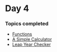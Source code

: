 # Day 4

### Topics completed

  - [Functions](https://github.com/imbelal/100DaysOfPython/blob/master/Day%204/Functions.py)
  - [A Simple Calculator](https://github.com/imbelal/100DaysOfPython/blob/master/Day%204/SimpleCalculator.py)
  - [Leap Year Checker](https://github.com/imbelal/100DaysOfPython/blob/master/Day%204/LeapYear.py)
